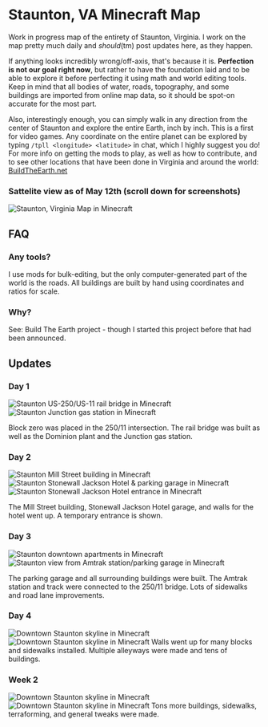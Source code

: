 # Staunton, VA Minecraft Map
Work in progress map of the entirety of Staunton, Virginia. I work on the map pretty much daily and *should*(tm) post updates here, as they happen.

If anything looks incredibly wrong/off-axis, that's because it is. **Perfection is not our goal right now**, but rather to have the foundation laid and to be able to explore it before perfecting it using math and world editing tools. Keep in mind that all bodies of water, roads, topography, and some buildings are imported from online map data, so it should be spot-on accurate for the most part.

Also, interestingly enough, you can simply walk in any direction from the center of Staunton and explore the entire Earth, inch by inch. This is a first for video games. Any coordinate on the entire planet can be explored by typing ``/tpll <longitude> <latitude>`` in chat, which I highly suggest you do! For more info on getting the mods to play, as well as how to contribute, and to see other locations that have been done in Virginia and around the world: [BuildTheEarth.net](https://BuildTheEarth.net)

### Sattelite view as of May 12th (scroll down for screenshots)
![Staunton, Virginia Map in Minecraft](https://i.imgur.com/td1QrGl.png)

## FAQ
### Any tools?
I use mods for bulk-editing, but the only computer-generated part of the world is the roads. All buildings are built by hand using coordinates and ratios for scale.

### Why?
See: Build The Earth project - though I started this project before that had been announced.

## Updates
### Day 1
![Staunton US-250/US-11 rail bridge in Minecraft](https://i.imgur.com/HtqeyiR.png)
![Staunton Junction gas station in Minecraft](https://i.imgur.com/fY36CAF.png)

Block zero was placed in the 250/11 intersection. The rail bridge was built as well as the Dominion plant and the Junction gas station.


### Day 2
![Staunton Mill Street building in Minecraft](https://i.imgur.com/XWENzTY.png)
![Staunton Stonewall Jackson Hotel & parking garage in Minecraft](https://i.imgur.com/xWJLmZJ.png)
![Staunton Stonewall Jackson Hotel entrance in Minecraft](https://i.imgur.com/T3KVKZg.png)

The Mill Street building, Stonewall Jackson Hotel garage, and walls for the hotel went up. A temporary entrance is shown.


### Day 3
![Staunton downtown apartments in Minecraft](https://i.imgur.com/fVVpwPp.png)
![Staunton view from Amtrak station/parking garage in Minecraft](https://i.imgur.com/H4nSxRA.png)

The parking garage and all surrounding buildings were built. The Amtrak station and track were connected to the 250/11 bridge. Lots of sidewalks and road lane improvements.


### Day 4
![Downtown Staunton skyline in Minecraft](https://i.imgur.com/YMVcpFq.png)
![Downtown Staunton skyline in Minecraft](https://i.imgur.com/JEj5NEY.png)
Walls went up for many blocks and sidewalks installed. Multiple alleyways were made and tens of buildings.

### Week 2
![Downtown Staunton skyline in Minecraft](https://i.imgur.com/flTTZQv.png)
![Downtown Staunton skyline in Minecraft](https://i.imgur.com/s79trks.png)
Tons more buildings, sidewalks, terraforming, and general tweaks were made.
